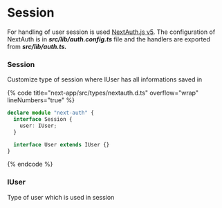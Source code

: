 # Session

For handling of user session is used [NextAuth.js v5](https://next-auth.js.org). The configuration of NextAuth is in _**src/lib/auth.config.ts**_  file and the handlers are exported from  _**src/lib/auth.ts.**_

### Session

Customize type of session where IUser has all informations saved in&#x20;

{% code title="next-app/src/types/nextauth.d.ts" overflow="wrap" lineNumbers="true" %}
```typescript
declare module "next-auth" {
  interface Session {
    user: IUser;
  }

  interface User extends IUser {}
}
```
{% endcode %}

### IUser

Type of user which is used in session
